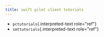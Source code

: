 ```yaml
---
title: swift pilot client tutorials
---
```


-   `pctutorials`{.interpreted-text role="ref"}
-   `smttutorials`{.interpreted-text role="ref"}
